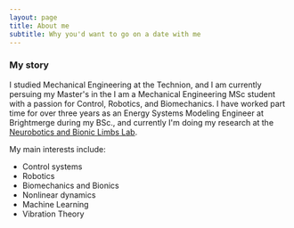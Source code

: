 ```yaml
---
layout: page
title: About me
subtitle: Why you'd want to go on a date with me
---
```


### My story
I studied Mechanical Engineering at the Technion, and  I am currently persuing my Master's in the 
I am a Mechanical Engineering MSc student with a passion for Control, Robotics, and Biomechanics. I have worked part time for over three years as an Energy Systems Modeling Engineer at Brightmerge during my BSc., and currently I'm doing my research at the [Neurobotics and Bionic Limbs Lab](https://enabletechnion.com/). 

My main interests include:
- Control systems
- Robotics
- Biomechanics and Bionics
- Nonlinear dynamics 
- Machine Learning
- Vibration Theory
